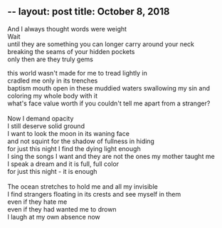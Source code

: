 --
layout:	post
title:	October 8, 2018
--
And I always thought words were weight <br>
Wait <br>
until they are something you can longer carry around your neck <br>
breaking the seams of your hidden pockets <br>
only then are they truly gems <br>

this world wasn't made for me to tread lightly in <br>
cradled me only in its trenches <br>
baptism mouth open in these muddied waters swallowing my sin and coloring my whole body with it <br>
what's face value worth if you couldn't tell me apart from a stranger? <br>
 <br>
Now I demand opacity <br> 
I still deserve solid ground <br> 
I want to look the moon in its waning face <br>
and not squint for the shadow of fullness in hiding <br>
for just this night I find the dying light enough <br>
I sing the songs I want and they are not the ones my mother taught me <br>
I speak a dream and it is full, full color <br>
for just this night - it is enough <br>
 <br>
The ocean stretches to hold me and all my invisible <br>
I find strangers floating in its crests and see myself in them <br>
even if they hate me <br>
even if they had wanted me to drown <br>
I laugh at my own absence now <br> 

